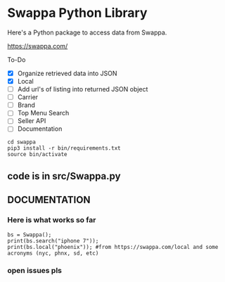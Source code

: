 # Swappa Python Library

Here's a Python package to access data from Swappa.

https://swappa.com/

To-Do
- [X] Organize retrieved data into JSON
- [X] Local
- [ ] Add url's of listing into returned JSON object
- [ ] Carrier
- [ ] Brand
- [ ] Top Menu Search
- [ ] Seller API
- [ ] Documentation

```
cd swappa
pip3 install -r bin/requirements.txt
source bin/activate
```

## code is in src/Swappa.py

## DOCUMENTATION
### Here is what works so far
```
bs = Swappa();
print(bs.search("iphone 7"));
print(bs.local("phoenix")); #from https://swappa.com/local and some acronyms (nyc, phnx, sd, etc)
```

### open issues pls
